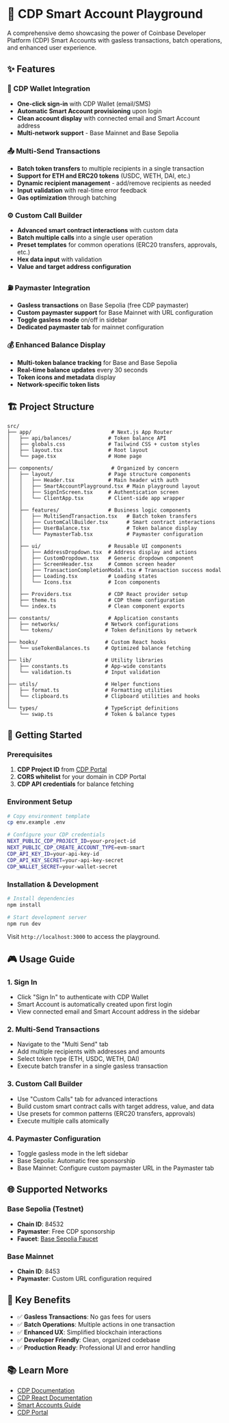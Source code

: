 # 🚀 CDP Smart Account Playground

A comprehensive demo showcasing the power of Coinbase Developer Platform (CDP) Smart Accounts with gasless transactions, batch operations, and enhanced user experience.

## ✨ Features

### 🔐 CDP Wallet Integration
- **One-click sign-in** with CDP Wallet (email/SMS)
- **Automatic Smart Account provisioning** upon login
- **Clean account display** with connected email and Smart Account address
- **Multi-network support** - Base Mainnet and Base Sepolia

### 📤 Multi-Send Transactions
- **Batch token transfers** to multiple recipients in a single transaction
- **Support for ETH and ERC20 tokens** (USDC, WETH, DAI, etc.)
- **Dynamic recipient management** - add/remove recipients as needed
- **Input validation** with real-time error feedback
- **Gas optimization** through batching

### ⚙️ Custom Call Builder
- **Advanced smart contract interactions** with custom data
- **Batch multiple calls** into a single user operation
- **Preset templates** for common operations (ERC20 transfers, approvals, etc.)
- **Hex data input** with validation
- **Value and target address configuration**

### ⛽ Paymaster Integration
- **Gasless transactions** on Base Sepolia (free CDP paymaster)
- **Custom paymaster support** for Base Mainnet with URL configuration
- **Toggle gasless mode** on/off in sidebar
- **Dedicated paymaster tab** for mainnet configuration

### 💰 Enhanced Balance Display
- **Multi-token balance tracking** for Base and Base Sepolia
- **Real-time balance updates** every 30 seconds
- **Token icons and metadata** display
- **Network-specific token lists**

## 🏗️ Project Structure

```
src/
├── app/                          # Next.js App Router
│   ├── api/balances/            # Token balance API
│   ├── globals.css              # Tailwind CSS + custom styles
│   ├── layout.tsx               # Root layout
│   └── page.tsx                 # Home page
│
├── components/                   # Organized by concern
│   ├── layout/                  # Page structure components
│   │   ├── Header.tsx           # Main header with auth
│   │   ├── SmartAccountPlayground.tsx # Main playground layout
│   │   ├── SignInScreen.tsx     # Authentication screen
│   │   └── ClientApp.tsx        # Client-side app wrapper
│   │
│   ├── features/                # Business logic components
│   │   ├── MultiSendTransaction.tsx   # Batch token transfers
│   │   ├── CustomCallBuilder.tsx      # Smart contract interactions
│   │   ├── UserBalance.tsx            # Token balance display
│   │   └── PaymasterTab.tsx           # Paymaster configuration
│   │
│   ├── ui/                      # Reusable UI components
│   │   ├── AddressDropdown.tsx  # Address display and actions
│   │   ├── CustomDropdown.tsx   # Generic dropdown component
│   │   ├── ScreenHeader.tsx     # Common screen header
│   │   ├── TransactionCompletionModal.tsx # Transaction success modal
│   │   ├── Loading.tsx          # Loading states
│   │   └── Icons.tsx            # Icon components
│   │
│   ├── Providers.tsx            # CDP React provider setup
│   ├── theme.ts                 # CDP theme configuration
│   └── index.ts                 # Clean component exports
│
├── constants/                   # Application constants
│   ├── networks/               # Network configurations
│   └── tokens/                 # Token definitions by network
│
├── hooks/                      # Custom React hooks
│   └── useTokenBalances.ts     # Optimized balance fetching
│
├── lib/                        # Utility libraries
│   ├── constants.ts            # App-wide constants
│   └── validation.ts           # Input validation
│
├── utils/                      # Helper functions
│   ├── format.ts               # Formatting utilities
│   └── clipboard.ts            # Clipboard utilities and hooks
│
└── types/                      # TypeScript definitions
    └── swap.ts                 # Token & balance types
```

## 🚦 Getting Started

### Prerequisites
1. **CDP Project ID** from [CDP Portal](https://portal.cdp.coinbase.com)
2. **CORS whitelist** for your domain in CDP Portal
3. **CDP API credentials** for balance fetching

### Environment Setup
```bash
# Copy environment template
cp env.example .env

# Configure your CDP credentials
NEXT_PUBLIC_CDP_PROJECT_ID=your-project-id
NEXT_PUBLIC_CDP_CREATE_ACCOUNT_TYPE=evm-smart
CDP_API_KEY_ID=your-api-key-id
CDP_API_KEY_SECRET=your-api-key-secret
CDP_WALLET_SECRET=your-wallet-secret
```

### Installation & Development
```bash
# Install dependencies
npm install

# Start development server
npm run dev
```

Visit `http://localhost:3000` to access the playground.

## 🎮 Usage Guide

### 1. Sign In
- Click "Sign In" to authenticate with CDP Wallet
- Smart Account is automatically created upon first login
- View connected email and Smart Account address in the sidebar

### 2. Multi-Send Transactions
- Navigate to the "Multi Send" tab
- Add multiple recipients with addresses and amounts
- Select token type (ETH, USDC, WETH, DAI)
- Execute batch transfer in a single gasless transaction

### 3. Custom Call Builder
- Use "Custom Calls" tab for advanced interactions
- Build custom smart contract calls with target address, value, and data
- Use presets for common patterns (ERC20 transfers, approvals)
- Execute multiple calls atomically

### 4. Paymaster Configuration
- Toggle gasless mode in the left sidebar
- Base Sepolia: Automatic free sponsorship
- Base Mainnet: Configure custom paymaster URL in the Paymaster tab

## 🌐 Supported Networks

### Base Sepolia (Testnet)
- **Chain ID**: 84532
- **Paymaster**: Free CDP sponsorship
- **Faucet**: [Base Sepolia Faucet](https://portal.cdp.coinbase.com/products/faucet)

### Base Mainnet
- **Chain ID**: 8453
- **Paymaster**: Custom URL configuration required

## 🎯 Key Benefits

- ✅ **Gasless Transactions**: No gas fees for users
- ✅ **Batch Operations**: Multiple actions in one transaction
- ✅ **Enhanced UX**: Simplified blockchain interactions
- ✅ **Developer Friendly**: Clean, organized codebase
- ✅ **Production Ready**: Professional UI and error handling

## 📚 Learn More

- [CDP Documentation](https://docs.cloud.coinbase.com/cdp/docs)
- [CDP React Documentation](https://docs.cloud.coinbase.com/cdp/docs/react-components)
- [Smart Accounts Guide](https://docs.cloud.coinbase.com/cdp/docs/smart-accounts)
- [CDP Portal](https://portal.cdp.coinbase.com)
